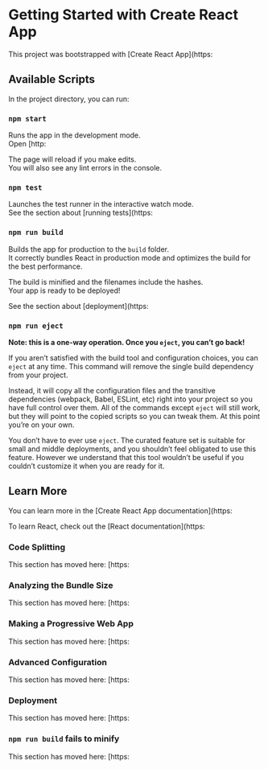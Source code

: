 # Getting Started with Create React App

This project was bootstrapped with [Create React App](https:

## Available Scripts

In the project directory, you can run:

### `npm start`

Runs the app in the development mode.\
Open [http:

The page will reload if you make edits.\
You will also see any lint errors in the console.

### `npm test`

Launches the test runner in the interactive watch mode.\
See the section about [running tests](https:

### `npm run build`

Builds the app for production to the `build` folder.\
It correctly bundles React in production mode and optimizes the build for the best performance.

The build is minified and the filenames include the hashes.\
Your app is ready to be deployed!

See the section about [deployment](https:

### `npm run eject`

**Note: this is a one-way operation. Once you `eject`, you can’t go back!**

If you aren’t satisfied with the build tool and configuration choices, you can `eject` at any time. This command will remove the single build dependency from your project.

Instead, it will copy all the configuration files and the transitive dependencies (webpack, Babel, ESLint, etc) right into your project so you have full control over them. All of the commands except `eject` will still work, but they will point to the copied scripts so you can tweak them. At this point you’re on your own.

You don’t have to ever use `eject`. The curated feature set is suitable for small and middle deployments, and you shouldn’t feel obligated to use this feature. However we understand that this tool wouldn’t be useful if you couldn’t customize it when you are ready for it.

## Learn More

You can learn more in the [Create React App documentation](https:

To learn React, check out the [React documentation](https:

### Code Splitting

This section has moved here: [https:

### Analyzing the Bundle Size

This section has moved here: [https:

### Making a Progressive Web App

This section has moved here: [https:

### Advanced Configuration

This section has moved here: [https:

### Deployment

This section has moved here: [https:

### `npm run build` fails to minify

This section has moved here: [https:
